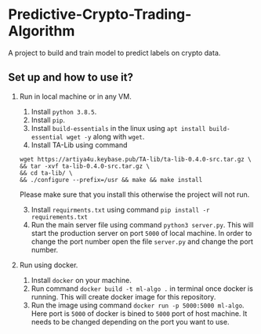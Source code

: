 # Predictive-Crypto-Trading-Algorithm
A project to build and train model to predict labels on crypto data.

## Set up and how to use it?

1. Run in local machine or in any VM. 
    1. Install `python 3.8.5`. 
    2. Install `pip`. 
    3. Install `build-essentials` in the linux using `apt install build-essential wget -y` along with `wget`.
    3. Install TA-Lib using command 
    ```
    wget https://artiya4u.keybase.pub/TA-lib/ta-lib-0.4.0-src.tar.gz \
    && tar -xvf ta-lib-0.4.0-src.tar.gz \
    && cd ta-lib/ \
    && ./configure --prefix=/usr && make && make install
    ```
    Please make sure that you install this otherwise the project will not run.

    3. Install `requirments.txt` using command `pip install -r requirements.txt`
    4. Run the main server file using command `python3 server.py`. This will start the production server on port `5000` of local machine. In order to change the port number open the file `server.py` and change the port number.

2. Run using docker.
    1. Install `docker` on your machine.
    2. Run command `docker build -t ml-algo .` in terminal once docker is running. This will create docker image for this repository.
    3. Run the image using command `docker run -p 5000:5000 ml-algo`. Here port is `5000` of docker is bined to `5000` port of host machine. It needs to be changed depending on the port you want to use.  
